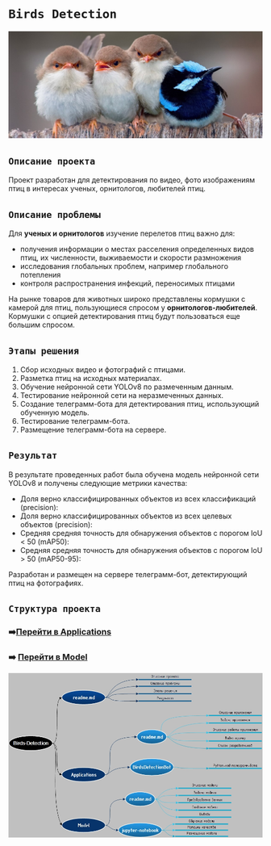 # `Birds Detection`

<img src='img/main.jpeg' width=600>

 ## `Описание проекта`

Проект разработан для детектирования по видео, фото изображениям птиц в интересах ученых, орнитологов, любителей птиц.

## `Описание проблемы`

Для **ученых и орнитологов** изучение перелетов птиц важно для:
- получения информации о местах расселения определенных видов птиц, их численности, выживаемости и скорости размножения
- исследования глобальных проблем, например глобального потепления
- контроля распространения инфекций, переносимых  птицами

На рынке товаров для животных широко представлены кормушки с камерой для птиц, пользующиеся спросом у **орнитологов-любителей**. Кормушки с опцией детектирования птиц будут пользоваться еще большим спросом.

## `Этапы решения`

1. Сбор исходных видео и фотографий с птицами.
2. Разметка птиц на исходных материалах.
3. Обучение нейронной сети YOLOv8 по размеченным данным.
4. Тестирование нейронной сети на неразмеченных данных.
5. Создание телеграмм-бота для детектирования птиц, использующий обученную модель.
6. Тестирование телеграмм-бота.
7. Размещение телеграмм-бота на сервере.

## `Результат`

В результате проведенных работ была обучена модель нейронной сети YOLOv8 и получены следующие метрики качества:
- Доля верно классифицированных объектов из всех классификаций (precision):
- Доля верно классифицированных объектов из всех целевых объектов (precision):
- Средняя средняя точность для обнаружения объектов с порогом IoU < 50 (mAP50):
- Средняя средняя точность для обнаружения объектов с порогом IoU > 50 (mAP50-95): 

Разработан и размещен на сервере телеграмм-бот, детектирующий птиц на фотографиях.

## `Структура проекта`
### :arrow_right:[Перейти в Applications](https://github.com/NazarovMichail/Birds-Detection/tree/master/Applications)
### :arrow_right: [Перейти в Model](https://github.com/NazarovMichail/Birds-Detection/tree/master/Model)

![](img/Birds%20Detection.jpg)
